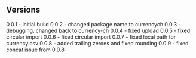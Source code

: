 ## Versions

0.0.1 - initial build
0.0.2 - changed package name to currencych
0.0.3 - debugging, changed back to currency-ch
0.0.4 - fixed upload
0.0.5 - fixed circular import
0.0.6 - fixed circular import
0.0.7 - fixed local path for currency.csv
0.0.8 - added trailing zeroes and fixed rounding
0.0.9 - fixed concat issue from 0.0.8